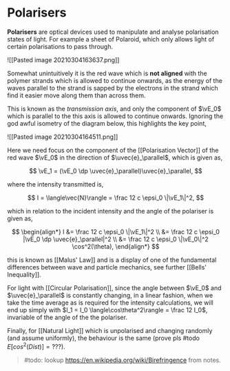 # Polarisers

**Polarisers** are optical devices used to manipulate and analyse polarisation states of light. For example a sheet of Polaroid, which only allows light of certain polarisations to pass through.

![[Pasted image 20210304163637.png]]

Somewhat unintuitively it is the red wave which is **not aligned** with the polymer strands which is allowed to continue onwards, as the energy of the waves parallel to the strand is sapped by the electrons in the strand which find it easier move along them than across them.

This is known as the _transmission axis_, and only the component of $\vE_0$ which is parallel to the this axis is allowed to continue onwards. Ignoring the god awful isometry of the diagram below, this highlights the key point,

![[Pasted image 20210304164511.png]]

Here we need focus on the component of the [[Polarisation Vector]] of the red wave $\vE_0$ in the direction of $\uvec{e}_\parallel$, which is given as,

$$
\vE_1 = (\vE_0 \dp \uvec{e}_\parallel)\uvec{e}_\parallel,
$$

where the intensity transmitted is,

$$
I = \langle\vec{N}\rangle = \frac 12 c \epsi_0 \|\vE_1\|^2,
$$

which in relation to the incident intensity and the angle of the polariser is given as,

$$
\begin{align*}
I
&= \frac 12 c \epsi_0 \|\vE_1\|^2 \\
&= \frac 12 c \epsi_0 |\vE_0 \dp \uvec{e}_\parallel|^2 \\
&= \frac 12 c \epsi_0 \|\vE_0\|^2 \cos^2(\theta),
\end{align*}
$$

this is known as [[Malus' Law]] and is a display of one of the fundamental differences between wave and particle mechanics, see further [[Bells' Inequality]].

For light with [[Circular Polarisation]], since the angle between $\vE_0$ and $\uvec{e}_\parallel$ is constantly changing, in a linear fashion, when we take the time average as is required for the intensity calculations, we will end up simply with $I_1 = I_0 \langle\cos\theta^2\rangle = \frac 12 I_0$, invariable of the angle of the the polariser.

Finally, for [[Natural Light]] which is unpolarised and changing randomly (and assume uniformly), the behaviour is the same (prove pls #todo $E[cos^2(Dist)] = ???$).

> #todo: lookup https://en.wikipedia.org/wiki/Birefringence from notes.
